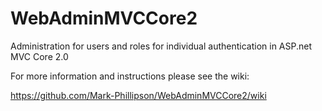# WebAdminMVCCore2
Administration for users and roles for individual authentication in ASP.net MVC Core 2.0

For more information and instructions please see the wiki:

https://github.com/Mark-Phillipson/WebAdminMVCCore2/wiki
  
